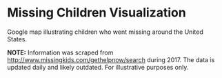 # Missing Children Visualization

Google map illustrating children who went missing around the United States.

**NOTE:** Information was scraped from http://www.missingkids.com/gethelpnow/search during 2017. The data is updated daily and likely outdated. For illustrative purposes only.